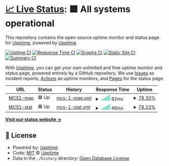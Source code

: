 # [📈 Live Status](https://uptime.zo3.red): <!--live status--> **🟩 All systems operational**

This repository contains the open-source uptime monitor and status page for [Upptime](https://upptime.js.org), powered by [Upptime](https://github.com/upptime/upptime).

[![Uptime CI](https://github.com/IslandHQ/uptime/workflows/Uptime%20CI/badge.svg)](https://github.com/upptime/upptime/actions?query=workflow%3A%22Uptime+CI%22)
[![Response Time CI](https://github.com/IslandHQ/uptime/workflows/Response%20Time%20CI/badge.svg)](https://github.com/upptime/upptime/actions?query=workflow%3A%22Response+Time+CI%22)
[![Graphs CI](https://github.com/IslandHQ/uptime/workflows/Graphs%20CI/badge.svg)](https://github.com/upptime/upptime/actions?query=workflow%3A%22Graphs+CI%22)
[![Static Site CI](https://github.com/IslandHQ/uptime/workflows/Static%20Site%20CI/badge.svg)](https://github.com/upptime/upptime/actions?query=workflow%3A%22Static+Site+CI%22)
[![Summary CI](https://github.com/IslandHQ/uptime/workflows/Summary%20CI/badge.svg)](https://github.com/upptime/upptime/actions?query=workflow%3A%22Summary+CI%22)

With [Upptime](https://upptime.js.org), you can get your own unlimited and free uptime monitor and status page, powered entirely by a GitHub repository. We use [Issues](https://github.com/upptime/upptime/issues) as incident reports, [Actions](https://github.com/upptime/upptime/actions) as uptime monitors, and [Pages](https://uptime.zo3.red) for the status page.

<!--start: status pages-->
<!-- This summary is generated by Upptime (https://github.com/upptime/upptime) -->
<!-- Do not edit this manually, your changes will be overwritten -->
<!-- prettier-ignore -->
| URL | Status | History | Response Time | Uptime |
| --- | ------ | ------- | ------------- | ------ |
| <img alt="" src="https://favicons.githubusercontent.com/map.mcs1.zo3.red" height="13"> [MCS1-map](http://map.mcs1.zo3.red) | 🟩 Up | [mcs-1-map.yml](https://github.com/IslandHQ/uptime/commits/HEAD/history/mcs-1-map.yml) | <details><summary><img alt="Response time graph" src="./graphs/mcs-1-map/response-time-week.png" height="20"> 82ms</summary><br><a href="https://uptime.zo3.red/history/mcs-1-map"><img alt="Response time 82" src="https://img.shields.io/endpoint?url=https%3A%2F%2Fraw.githubusercontent.com%2FIslandHQ%2Fuptime%2FHEAD%2Fapi%2Fmcs-1-map%2Fresponse-time.json"></a><br><a href="https://uptime.zo3.red/history/mcs-1-map"><img alt="24-hour response time 82" src="https://img.shields.io/endpoint?url=https%3A%2F%2Fraw.githubusercontent.com%2FIslandHQ%2Fuptime%2FHEAD%2Fapi%2Fmcs-1-map%2Fresponse-time-day.json"></a><br><a href="https://uptime.zo3.red/history/mcs-1-map"><img alt="7-day response time 82" src="https://img.shields.io/endpoint?url=https%3A%2F%2Fraw.githubusercontent.com%2FIslandHQ%2Fuptime%2FHEAD%2Fapi%2Fmcs-1-map%2Fresponse-time-week.json"></a><br><a href="https://uptime.zo3.red/history/mcs-1-map"><img alt="30-day response time 82" src="https://img.shields.io/endpoint?url=https%3A%2F%2Fraw.githubusercontent.com%2FIslandHQ%2Fuptime%2FHEAD%2Fapi%2Fmcs-1-map%2Fresponse-time-month.json"></a><br><a href="https://uptime.zo3.red/history/mcs-1-map"><img alt="1-year response time 82" src="https://img.shields.io/endpoint?url=https%3A%2F%2Fraw.githubusercontent.com%2FIslandHQ%2Fuptime%2FHEAD%2Fapi%2Fmcs-1-map%2Fresponse-time-year.json"></a></details> | <details><summary><a href="https://uptime.zo3.red/history/mcs-1-map">78.30%</a></summary><a href="https://uptime.zo3.red/history/mcs-1-map"><img alt="All-time uptime 78.30%" src="https://img.shields.io/endpoint?url=https%3A%2F%2Fraw.githubusercontent.com%2FIslandHQ%2Fuptime%2FHEAD%2Fapi%2Fmcs-1-map%2Fuptime.json"></a><br><a href="https://uptime.zo3.red/history/mcs-1-map"><img alt="24-hour uptime 84.06%" src="https://img.shields.io/endpoint?url=https%3A%2F%2Fraw.githubusercontent.com%2FIslandHQ%2Fuptime%2FHEAD%2Fapi%2Fmcs-1-map%2Fuptime-day.json"></a><br><a href="https://uptime.zo3.red/history/mcs-1-map"><img alt="7-day uptime 78.30%" src="https://img.shields.io/endpoint?url=https%3A%2F%2Fraw.githubusercontent.com%2FIslandHQ%2Fuptime%2FHEAD%2Fapi%2Fmcs-1-map%2Fuptime-week.json"></a><br><a href="https://uptime.zo3.red/history/mcs-1-map"><img alt="30-day uptime 78.30%" src="https://img.shields.io/endpoint?url=https%3A%2F%2Fraw.githubusercontent.com%2FIslandHQ%2Fuptime%2FHEAD%2Fapi%2Fmcs-1-map%2Fuptime-month.json"></a><br><a href="https://uptime.zo3.red/history/mcs-1-map"><img alt="1-year uptime 78.30%" src="https://img.shields.io/endpoint?url=https%3A%2F%2Fraw.githubusercontent.com%2FIslandHQ%2Fuptime%2FHEAD%2Fapi%2Fmcs-1-map%2Fuptime-year.json"></a></details>
| <img alt="" src="https://favicons.githubusercontent.com/stat.mcs1.zo3.red" height="13"> [MCS1-stat](http://stat.mcs1.zo3.red) | 🟩 Up | [mcs-1-stat.yml](https://github.com/IslandHQ/uptime/commits/HEAD/history/mcs-1-stat.yml) | <details><summary><img alt="Response time graph" src="./graphs/mcs-1-stat/response-time-week.png" height="20"> 46ms</summary><br><a href="https://uptime.zo3.red/history/mcs-1-stat"><img alt="Response time 46" src="https://img.shields.io/endpoint?url=https%3A%2F%2Fraw.githubusercontent.com%2FIslandHQ%2Fuptime%2FHEAD%2Fapi%2Fmcs-1-stat%2Fresponse-time.json"></a><br><a href="https://uptime.zo3.red/history/mcs-1-stat"><img alt="24-hour response time 46" src="https://img.shields.io/endpoint?url=https%3A%2F%2Fraw.githubusercontent.com%2FIslandHQ%2Fuptime%2FHEAD%2Fapi%2Fmcs-1-stat%2Fresponse-time-day.json"></a><br><a href="https://uptime.zo3.red/history/mcs-1-stat"><img alt="7-day response time 46" src="https://img.shields.io/endpoint?url=https%3A%2F%2Fraw.githubusercontent.com%2FIslandHQ%2Fuptime%2FHEAD%2Fapi%2Fmcs-1-stat%2Fresponse-time-week.json"></a><br><a href="https://uptime.zo3.red/history/mcs-1-stat"><img alt="30-day response time 46" src="https://img.shields.io/endpoint?url=https%3A%2F%2Fraw.githubusercontent.com%2FIslandHQ%2Fuptime%2FHEAD%2Fapi%2Fmcs-1-stat%2Fresponse-time-month.json"></a><br><a href="https://uptime.zo3.red/history/mcs-1-stat"><img alt="1-year response time 46" src="https://img.shields.io/endpoint?url=https%3A%2F%2Fraw.githubusercontent.com%2FIslandHQ%2Fuptime%2FHEAD%2Fapi%2Fmcs-1-stat%2Fresponse-time-year.json"></a></details> | <details><summary><a href="https://uptime.zo3.red/history/mcs-1-stat">78.33%</a></summary><a href="https://uptime.zo3.red/history/mcs-1-stat"><img alt="All-time uptime 78.33%" src="https://img.shields.io/endpoint?url=https%3A%2F%2Fraw.githubusercontent.com%2FIslandHQ%2Fuptime%2FHEAD%2Fapi%2Fmcs-1-stat%2Fuptime.json"></a><br><a href="https://uptime.zo3.red/history/mcs-1-stat"><img alt="24-hour uptime 84.05%" src="https://img.shields.io/endpoint?url=https%3A%2F%2Fraw.githubusercontent.com%2FIslandHQ%2Fuptime%2FHEAD%2Fapi%2Fmcs-1-stat%2Fuptime-day.json"></a><br><a href="https://uptime.zo3.red/history/mcs-1-stat"><img alt="7-day uptime 78.33%" src="https://img.shields.io/endpoint?url=https%3A%2F%2Fraw.githubusercontent.com%2FIslandHQ%2Fuptime%2FHEAD%2Fapi%2Fmcs-1-stat%2Fuptime-week.json"></a><br><a href="https://uptime.zo3.red/history/mcs-1-stat"><img alt="30-day uptime 78.33%" src="https://img.shields.io/endpoint?url=https%3A%2F%2Fraw.githubusercontent.com%2FIslandHQ%2Fuptime%2FHEAD%2Fapi%2Fmcs-1-stat%2Fuptime-month.json"></a><br><a href="https://uptime.zo3.red/history/mcs-1-stat"><img alt="1-year uptime 78.33%" src="https://img.shields.io/endpoint?url=https%3A%2F%2Fraw.githubusercontent.com%2FIslandHQ%2Fuptime%2FHEAD%2Fapi%2Fmcs-1-stat%2Fuptime-year.json"></a></details>

<!--end: status pages-->

[**Visit our status website →**](https://uptime.zo3.red)

## 📄 License

- Powered by: [Upptime](https://github.com/upptime/upptime)
- Code: [MIT](./LICENSE) © [Upptime](https://upptime.js.org)
- Data in the `./history` directory: [Open Database License](https://opendatacommons.org/licenses/odbl/1-0/)
